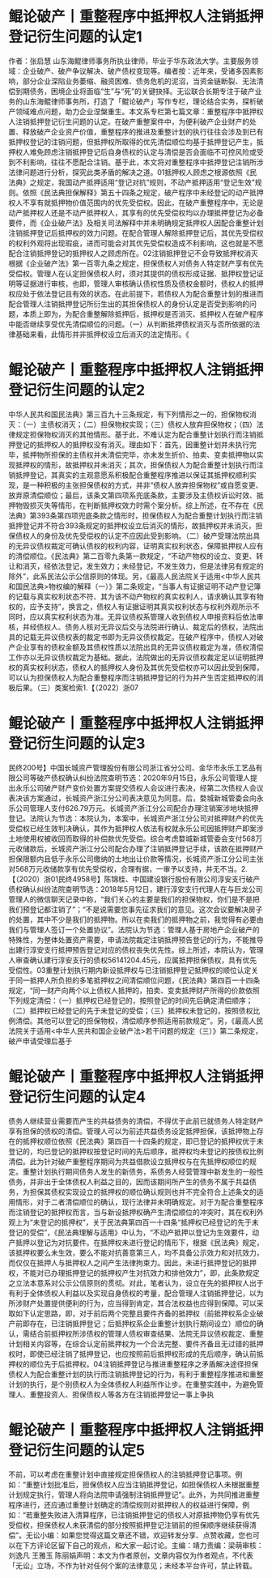 # 鲲论破产丨重整程序中抵押权人注销抵押登记衍生问题的认定1

作者：张启慧 山东海鲲律师事务所执业律师，毕业于华东政法大学。主要服务领域：企业破产、破产争议解决、破产债权变现等。编者按：近年来，受诸多因素影响，部分企业深陷业务萎缩、融资困难、债务危机的泥沼，当资金链断裂、无法清偿到期债务，困境企业将面临“生”与“死”的关键抉择。无讼联合长期专注于破产业务的山东海鲲律师事务所，打造了「鲲论破产」写作专栏，理论结合实务，探析破产领域难点问题，助力企业涅槃重生。本文系专栏第七篇文章：重整程序中抵押权人注销抵押登记衍生问题的认定。在破产重整案件中，为便利破产企业财产的处置、释放破产企业资产价值，重整程序的推进及重整计划的执行往往会涉及到已有抵押权登记的注销问题，但抵押权所取得的优先清偿顺位均基于抵押登记产生，抵押权人难免顾虑注销抵押登记后自身债权的认定与清偿是否会面临不可控风险或受到不利影响，往往不愿配合注销。基于此，本文将对重整程序中抵押登记注销所涉法律问题进行分析，探究此类矛盾的解决之道。01抵押权人顾虑之根源依照《民法典》之规定，我国动产抵押适用“登记对抗”规则，不动产抵押适用“登记生效”规则。依照《民法典担保解释》第五十四条之规定，破产程序中未经登记的动产抵押权人不享有就抵押物价值范围内的优先受偿权。因此，在破产重整程序中，无论是动产抵押权人还是不动产抵押权人，其享有的优先受偿权均以办理抵押登记为必备要件，而《企业破产法》及相关司法解释中并未明确规定抵押权人因配合重整计划注销抵押登记后抵押权的效力问题。在配合管理人解除抵押登记后，其优先受偿权的权利外观将出现瑕疵，进而可能会对其优先受偿权造成不利影响，这也就是不愿配合注销抵押登记的抵押权人之顾虑所在。02注销抵押登记不会导致抵押权消灭根据《企业破产法》第一百零九条之规定，担保债权人对债务人特定财产享有优先受偿权。管理人在认定担保债权人时，须对其提供的债权形成证据、抵押权登记证明等证据进行审核，也即，管理人审核确认债权性质及债权金额时，债权人的抵押权应处于依法登记且有效的状态。在此前提下，若债权人为配合重整计划的推进而配合管理人注销抵押登记所衍生出的其担保债权人的身份认定是否受到影响的问题，本质上即为，为配合重整解除抵押后，抵押权是否消灭、抵押权人在破产程序中能否继续享受优先清偿顺位的问题。（一）从判断抵押债权消灭与否所依据的法律基础来看，此情形并非抵押权设立后消灭的法定情形。《

# 鲲论破产丨重整程序中抵押权人注销抵押登记衍生问题的认定2

中华人民共和国民法典》第三百九十三条规定，有下列情形之一的，担保物权消灭：（一）主债权消灭；（二）担保物权实现；（三）债权人放弃担保物权；（四）法律规定担保物权消灭的其他情形。基于此，不难认定为配合重整计划执行而注销抵押登记的抵押权人的抵押权没有消灭。理由如下：首先，因重整计划并未执行完毕，抵押物所担保的主债权并未清偿完毕，亦未发生折价、拍卖、变卖抵押物以实现抵押权的情形，故抵押权并未消灭；其次，担保债权人为配合重整计划执行而注销抵押登记，其真实的主观意愿系积极配合重整程序推进以保证其抵押权顺利实现，是一种积极的主张担保债权的方式，并非“债权人放弃担保物权”或自愿变更、放弃原清偿顺位；最后，该条文第四项系兜底条款，主要涉及主债权诉讼时效、抵押物毁损灭失等情形，在判断抵押权效力时需个案分析。综上所述，在不存在《民法典》第393条第四项兜底条款之情形时，担保债权人为配合重整计划执行而注销抵押登记并不符合393条规定的抵押权设立后消灭的情形，故抵押权并未消灭，担保债权人的身份及优先受偿权的认定不应因此受到影响。（二）破产受理法院出具的无异议债权裁定可确认债权的权利内容，证明真实权利状态，保障抵押权人应有的清偿顺位。《民法典》第二百零九条第一款规定，“不动产物权的设立、变更、转让和消灭，经依法登记，发生效力；未经登记，不发生效力，但是法律另有规定的除外”，此系民法公示公信原则的体现。另，《最高人民法院关于适用<中华人民共和国民法典>物权编的解释（一）》第二条规定，“当事人有证据证明不动产登记簿的记载与真实权利状态不符、其为该不动产物权的真实权利人，请求确认其享有物权的，应予支持”，换言之，债权人有证据证明其真实权利状态与权利外观所示不同时，应以真实权利状态为准。无异议债权系管理人收到债权人申报资料后依法审核，并经债权人、债务人核对无异议后交与法院进行确认、裁定后的债权，法院出具的记载无异议债权表的裁定书即为无异议债权裁定。在破产程序中，债权人对破产企业享有的债权金额及其债权性质以法院出具的无异议债权裁定为准，债权清偿工作亦以无异议债权裁定为基础。据此，法院做出的无异议债权裁定足以证明抵押权的真实权利状态，债权人的抵押权人身份及其优先受偿权亦可以因此受到保障，可以认为担保债权人为配合重整程序而注销抵押登记的行为并产生否定抵押权的消极后果。（三）类案检索1.【（2022）浙07

# 鲲论破产丨重整程序中抵押权人注销抵押登记衍生问题的认定3

民终200号】中国长城资产管理股份有限公司浙江省分公司、金华市永乐工艺品有限公司等破产债权确认纠纷法院查明节选：2020年9月15日，永乐公司管理人提出永乐公司破产财产变价处置方案提交债权人会议进行表决，经第二次债权人会议表决该方案通过，长城资产浙江分公司表决意见为同意。后，婺城新城管委会向永乐公司管理人支付626.79万元。长城资产浙江分公司配合办理注销案涉地块抵押登记。法院认为节选：本院认为，本案中，长城资产浙江分公司对抵押财产的优先受偿权已经生效判决确认，其作为抵押权人依法有权就永乐公司因抵押财产即案涉土地使用权被收回而取得的补偿款优先受偿。综合考虑婺城新城管委会支付568万元收储款后，长城资产浙江分公司配合办理了注销抵押登记手续，该款在抵押财产担保限额内且低于永乐公司缴纳的土地出让价款等情况，长城资产浙江分公司主张对568万元收储款享有优先受偿权，合理有据，一审予以支持，并无不当。2.【（2020）浙01民终4958号】陈锦桂、中国建设银行股份有限公司淳安支行破产债权确认纠纷法院查明节选：2018年5月12日，建行淳安支行代理人在与巨龙公司管理人的微信聊天记录中称，“我们关心的主要是我们的担保物权，你们是不是把我们预登记都注销了”；“不是说需要您事先征求我们的意见。这次会议要解决房子的处置，其中不少是我们的抵押物。所以在卖我们的抵押物之前，我觉得有必要由我们与管理人签订一个处置协议”。法院认为节选：管理人基于房地产企业破产的特殊性，为整体处置资产需要，申请法院裁定注销抵押预告登记的行为，不能推导出建行淳安支行抵押预告登记对应的债权丧失优先性。综上所述，本院认为，管理人审查确认建行淳安支行的债权56141204.45元，应属抵押担保债权，具有优先受偿性。03重整计划执行期内新设抵押权与已注销抵押登记抵押权的顺位认定关于同一抵押人所负担的多笔抵押权之间清偿顺位问题，《民法典》第四百一十四条规定，“同一财产向两个以上债权人抵押的，拍卖、变卖抵押财产所得的价款依照下列规定清偿：（一）抵押权已经登记的，按照登记的时间先后确定清偿顺序；（二）抵押权已经登记的先于未登记的受偿；（三）抵押权未登记的，按照债权比例清偿。其他可以登记的担保物权，清偿顺序参照适用前款规定”。另，《最高人民法院关于适用<中华人民共和国企业破产法>若干问题的规定（三）》第二条规定，破产申请受理后基于

# 鲲论破产丨重整程序中抵押权人注销抵押登记衍生问题的认定4

债务人继续营业需要而产生的共益债务的清偿，不得优于此前已就债务人特定财产享有担保的债权的清偿。管理人可以为前述共益债务设定抵押担保，该抵押物上存在的抵押权顺位依照《民法典》第四百一十四条的规定，即已登记的抵押权优于未登记的，均已登记的抵押权按登记时间的先后顺序，抵押权均未登记的按债权比例清偿。此为针对破产重整程序期间为共益借款设立抵押权与在先抵押权顺位的规定。重整计划执行期间债务人发生的新债务，系债务人经营管理中新发生的一般性债务，并非出于全体债权人利益之目的，因而该期间所产生的债务不属于共益债务，为担保其债权实现设立的抵押权的顺位确认规则也并不完全符合上述条文的适用情形，对于二者清偿顺位的确认，现行法律并未明确规定。对于为配合重整程序而注销登记的抵押权而言，当与新设抵押权确产生清偿顺位的冲突时，其在权利外观上为“未登记的抵押权”，关于民法典第四百一十四条“抵押权已经登记的先于未登记的受偿”，《民法典理解与适用》中认为，“不动产抵押以登记为生效要件，动产抵押以登记为对抗要件。在抵押权未进行登记的情形下，根据《民法典》规定，该抵押权要么未生效，要么不能对抗善意第三人，均不具备公示效力和对抗效力，而仅仅在抵押人与抵押权人之间产生法律拘束力。因此，未进行抵押登记的抵押权，不能对已办理抵押登记的抵押权产生对抗效力和排他效力”，即，此条款规定之立法本意系对公示公信原则的贯彻。对此，笔者认为，设立在先的抵押权人出于有利于全体债权人利益以及实现自身债权的考量，配合管理人注销抵押登记，以为所涉财产处置提供便利的行为，应当得到肯定，其合法权益也应得到保障。可以采取如下认定思路，即，对于前后两个完整且要件齐备的抵押权（前抵押权系企业破产前即存在，已注销抵押登记；后抵押权系企业重整计划执行期间设立）顺位的确认，需结合前抵押权所涉债权的管理人债权审查结果、法院无异议债权裁定、重整计划相关内容等，在综合认定前抵押权为一个合法完整、要件齐备且无过错的抵押权时，即使已经注销了抵押登记，也应按照前后抵押权形成的先后顺序，确认前抵押权的顺位先于后抵押权。04注销抵押登记与推进重整程序之矛盾解决途径担保债权人为配合重整计划的执行而注销抵押登记的行为，有利于重整程序推进和重整计划的执行，是个别债权人为全体债权人利益所作让步。在重整实践中，为避免管理人、重整投资人、担保债权人等各方在注销抵押登记一事上争执

# 鲲论破产丨重整程序中抵押权人注销抵押登记衍生问题的认定5

不前，可以考虑在重整计划中直接规定担保债权人的注销抵押登记事项。例如：“重整计划批准后，担保债权人应当注销抵押登记，如担保债权人未根据重整计划规定执行，管理人将向法院申请强制注销抵押登记”。此外，为共同推进重整程序进行，还应通过重整计划确定的清偿规则对抵押权人的权益进行保障，例如：“若重整失败进入清算程序，已注销抵押登记的债权人对原抵押物仍享有优先受偿权，担保债权人未获清偿的部分按照抵押登记注销前的担保顺序继续获得清偿”。无讼小编：如果您觉得这篇文章还不错，欢迎转发分享、点赞收藏，您也可以在下方评论区留下自己的观点，和大家一起讨论。主编：靖力责编：梁萌审核：刘逸凡 王雅玉 陈丽娟声明：本文为作者原创，文章内容仅为作者观点，不代表「无讼」立场，不作为针对任何个案的法律意见；未经本平台许可，禁止转载。

